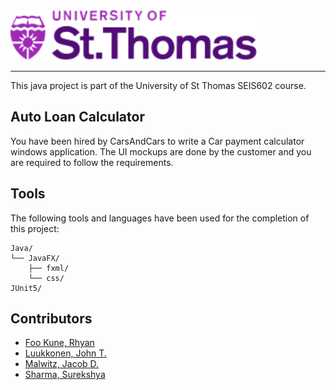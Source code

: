 <img src="./imgs/stthomas-logo.svg" height="80">

---

This java project is part of the University of St Thomas SEIS602 course.

## Auto Loan Calculator

You have been hired by CarsAndCars to write a Car payment calculator windows application. The UI mockups are done by the customer and you are required to follow the requirements.

## Tools

The following tools and languages have been used for the completion of this project:

```text
Java/
└── JavaFX/
    ├── fxml/
    └── css/
JUnit5/
```

## Contributors

- [Foo Kune, Rhyan](https://github.com/rfookune)
- [Luukkonen, John T.](https://github.com/UkkosTrombone)
- [Malwitz, Jacob D.](https://github.com/jakeMalwitz)
- [Sharma, Surekshya](https://github.com/SurekshyaSharma)
